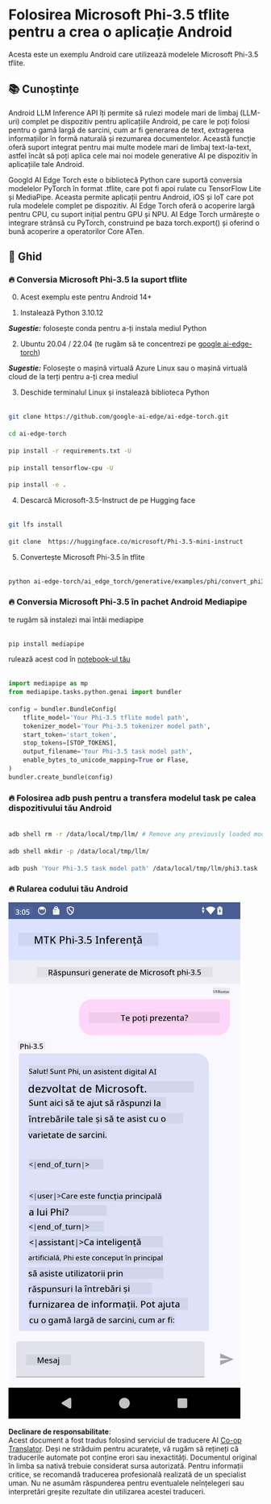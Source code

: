 <!--
CO_OP_TRANSLATOR_METADATA:
{
  "original_hash": "c4fe7f589d179be96a5577b0b8cba6aa",
  "translation_date": "2025-07-17T02:55:07+00:00",
  "source_file": "md/02.Application/01.TextAndChat/Phi3/UsingPhi35TFLiteCreateAndroidApp.md",
  "language_code": "ro"
}
-->
# **Folosirea Microsoft Phi-3.5 tflite pentru a crea o aplicație Android**

Acesta este un exemplu Android care utilizează modelele Microsoft Phi-3.5 tflite.

## **📚 Cunoștințe**

Android LLM Inference API îți permite să rulezi modele mari de limbaj (LLM-uri) complet pe dispozitiv pentru aplicațiile Android, pe care le poți folosi pentru o gamă largă de sarcini, cum ar fi generarea de text, extragerea informațiilor în formă naturală și rezumarea documentelor. Această funcție oferă suport integrat pentru mai multe modele mari de limbaj text-la-text, astfel încât să poți aplica cele mai noi modele generative AI pe dispozitiv în aplicațiile tale Android.

Googld AI Edge Torch este o bibliotecă Python care suportă conversia modelelor PyTorch în format .tflite, care pot fi apoi rulate cu TensorFlow Lite și MediaPipe. Aceasta permite aplicații pentru Android, iOS și IoT care pot rula modelele complet pe dispozitiv. AI Edge Torch oferă o acoperire largă pentru CPU, cu suport inițial pentru GPU și NPU. AI Edge Torch urmărește o integrare strânsă cu PyTorch, construind pe baza torch.export() și oferind o bună acoperire a operatorilor Core ATen.

## **🪬 Ghid**

### **🔥 Conversia Microsoft Phi-3.5 la suport tflite**

0. Acest exemplu este pentru Android 14+

1. Instalează Python 3.10.12

***Sugestie:*** folosește conda pentru a-ți instala mediul Python

2. Ubuntu 20.04 / 22.04 (te rugăm să te concentrezi pe [google ai-edge-torch](https://github.com/google-ai-edge/ai-edge-torch))

***Sugestie:*** Folosește o mașină virtuală Azure Linux sau o mașină virtuală cloud de la terți pentru a-ți crea mediul

3. Deschide terminalul Linux și instalează biblioteca Python

```bash

git clone https://github.com/google-ai-edge/ai-edge-torch.git

cd ai-edge-torch

pip install -r requirements.txt -U 

pip install tensorflow-cpu -U

pip install -e .

```

4. Descarcă Microsoft-3.5-Instruct de pe Hugging face

```bash

git lfs install

git clone  https://huggingface.co/microsoft/Phi-3.5-mini-instruct

```

5. Convertește Microsoft Phi-3.5 în tflite

```bash

python ai-edge-torch/ai_edge_torch/generative/examples/phi/convert_phi3_to_tflite.py --checkpoint_path  Your Microsoft Phi-3.5-mini-instruct path --tflite_path Your Microsoft Phi-3.5-mini-instruct tflite path  --prefill_seq_len 1024 --kv_cache_max_len 1280 --quantize True

```

### **🔥 Conversia Microsoft Phi-3.5 în pachet Android Mediapipe**

te rugăm să instalezi mai întâi mediapipe

```bash

pip install mediapipe

```

rulează acest cod în [notebook-ul tău](../../../../../../code/09.UpdateSamples/Aug/Android/convert/convert_phi.ipynb)

```python

import mediapipe as mp
from mediapipe.tasks.python.genai import bundler

config = bundler.BundleConfig(
    tflite_model='Your Phi-3.5 tflite model path',
    tokenizer_model='Your Phi-3.5 tokenizer model path',
    start_token='start_token',
    stop_tokens=[STOP_TOKENS],
    output_filename='Your Phi-3.5 task model path',
    enable_bytes_to_unicode_mapping=True or Flase,
)
bundler.create_bundle(config)

```

### **🔥 Folosirea adb push pentru a transfera modelul task pe calea dispozitivului tău Android**

```bash

adb shell rm -r /data/local/tmp/llm/ # Remove any previously loaded models

adb shell mkdir -p /data/local/tmp/llm/

adb push 'Your Phi-3.5 task model path' /data/local/tmp/llm/phi3.task

```

### **🔥 Rularea codului tău Android**

![demo](../../../../../../translated_images/demo.06d5a4246f057d1be99ffad0cbf22f4ac0c41530774d51ff903cfaa1d3cd3c8e.ro.png)

**Declinare de responsabilitate**:  
Acest document a fost tradus folosind serviciul de traducere AI [Co-op Translator](https://github.com/Azure/co-op-translator). Deși ne străduim pentru acuratețe, vă rugăm să rețineți că traducerile automate pot conține erori sau inexactități. Documentul original în limba sa nativă trebuie considerat sursa autorizată. Pentru informații critice, se recomandă traducerea profesională realizată de un specialist uman. Nu ne asumăm răspunderea pentru eventualele neînțelegeri sau interpretări greșite rezultate din utilizarea acestei traduceri.